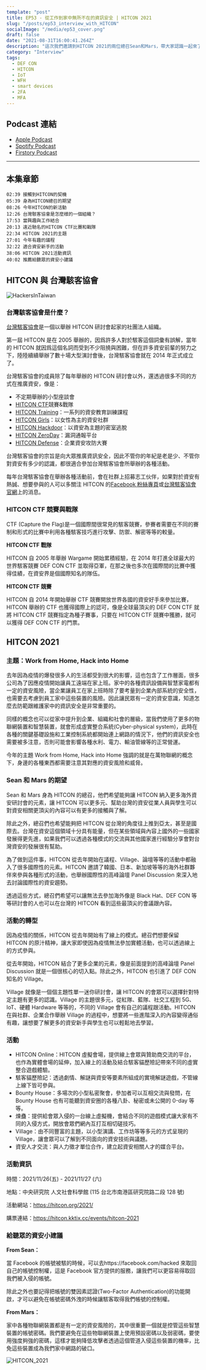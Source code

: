 ```yaml
---
template: "post"
title: EP53 - 從工作到家中無所不在的資訊安全 | HITCON 2021
slug: "/posts/ep53_interview_with_HITCON"
socialImage: "/media/ep53_cover.png"
draft: false
date: "2021-08-31T16:00:41.264Z"
description: "這次我們邀請到HITCON 2021的兩位總召Sean和Mars，帶大家認識一起來了解一下神秘的台灣駭客協會以及國際知名的HITCON研討會！"
category: "Interview"
tags:
  - DEF CON
  - HITCON
  - IoT
  - WFH
  - smart devices
  - 2FA
  - MFA
---
```


## Podcast 連結

- [Apple Podcast](https://podcasts.apple.com/us/podcast/%E8%B3%87%E5%AE%89%E8%A7%A3%E5%A3%93%E7%B8%AE/id1513276667?i=1000533908047)
- [Spotify Podcast](https://open.spotify.com/episode/1BcXLCj9MqyQYdoAlXOOKd?si=Ia01B_qdSZuZNgDqKml0GA&dl_branch=1)
- [Firstory Podcast](https://open.firstory.me/story/ckswpt7cgj6rq09566g9cefgc)

---

## 本集章節

`02:39 接觸到HITCON的契機`\
`05:39 身為HITCON總召的期望`\
`08:26 今年HITCON的新活動`\
`12:26 台灣駭客協會是怎麼樣的一個組織？`\
`17:53 當興趣與工作結合`\
`20:13 遠近馳名的HITCON CTF比賽和戰隊`\
`22:34 HITCON 2021的主題`\
`27:01 今年有趣的議程`\
`32:22 適合資安新手的活動`\
`38:06 HITCON 2021活動資訊`\
`40:02 推薦給聽眾的資安小建議`

## HITCON 與 台灣駭客協會

![HackersInTaiwan](/media/hitcon_hackersintaiwan.png "Association of Hackers in Taiwan")

### **台灣駭客協會是什麼？**

[台灣駭客協會](https://hacker.org.tw/)是一個以舉辦 HITCON 研討會起家的社團法人組織。

第一屆 HITCON 是在 2005 舉辦的，因爲許多人對於駭客這個詞彙有誤解，當年的 HITCON 就因爲這個名詞而受到不少阻撓與困難，但在許多資安前輩的努力之下，陸陸續續舉辦了數十場大型演討會後，台灣駭客協會就在 2014 年正式成立了。

台灣駭客協會的成員除了每年舉辦的 HITCON 研討會以外，還透過很多不同的方式在推廣資安，像是：

- 不定期舉辦的小型座談會
- [HITCON CTF](https://ctf2020.hitcon.org/)競賽&戰隊
- [HITCON Training](https://hacker.org.tw/zh/training.html)：一系列的資安教育訓練課程
- [HITCON Girls](https://girls.hitcon.org/main/)：以女性為主的資安社群
- [HITCON Hackdoor](https://hitcon.org/hackdoor/)：以資安為主題的密室逃脫
- [HITCON ZeroDay](https://zeroday.hitcon.org/)：漏洞通報平台
- [HITCON Defense](https://defense.hitcon.org/)：企業資安攻防大賽

台灣駭客協會的宗旨是向大眾推廣資訊安全，因此不管你的年紀是老是少、不管你對資安有多少的認識，都很適合參加台灣駭客協會所舉辦的各種活動。

每年台灣駭客協會在舉辦各種活動前，會在社群上招募志工伙伴，如果對於資安有熱誠、想要參與的人可以多關注 HITCON 的[Facebook 粉絲專頁](https://www.facebook.com/HITCON)或[台灣駭客協會 官網](https://www.hacker.org.tw/)上的消息。

### **HITCON CTF 競賽與戰隊**

CTF (Capture the Flag)是一個國際間很常見的駭客競賽，參賽者需要在不同的賽制和形式的比賽中利用各種駭客技巧進行攻擊、防禦、解密等等的較量。

**HITCON CTF 戰隊**

HITCON 自 2005 年舉辦 Wargame 開始累積經驗，在 2014 年打進全球最大的世界駭客競賽 DEF CON CTF 並取得亞軍，在那之後也多次在國際間的比賽中獲得佳績，在資安界是個國際知名的隊伍。

**HITCON CTF 競賽**

HITCON 自 2014 年開始舉辦 CTF 競賽開放世界各國的資安好手來參加比賽，HITCON 舉辦的 CTF 也獲得國際上的認可，像是全球最頂尖的 DEF CON CTF 就將 HITCON CTF 競賽指定為種子賽事，只要在 HITCON CTF 競賽中獲勝，就可以獲得 DEF CON CTF 的門票。

## **HITCON 2021**

### **主題：Work from Home, Hack into Home**

去年因為疫情的爆發很多人的生活都受到很大的影響，這也包含了工作層面，很多公司為了因應疫情開始讓員工遠端在家上班。家中的各種資訊設備與智慧家電都有一定的資安風險，當企業讓員工在家上班時除了要考量到企業內部系統的安全性，也需要去考慮到員工家中這些裝置的風險。因此讓民眾有一定的資安意識，知道怎麼去防範跟維護家中的資訊安全是非常重要的。

同樣的概念也可以從家中提升到企業、組織和社會的層級，當我們使用了更多的物聯網裝置和智慧裝置，就會形成虛實整合系統(Cyber-physical system)，此時在各種的關鍵基礎設施和工業控制系統都開始連上網路的情況下，他們的資訊安全也需要被多注意，否則可能會影響各種水利、電力、輸油管線等的正常營運。

今年的主題 Work from Home, Hack into Home 強調的就是在萬物聯網的概念下，身邊的各種東西都需要注意其對應的資安風險和威脅。

### **Sean 和 Mars 的期望**

Sean 和 Mars 身為 HITCON 的總召，他們希望能夠讓 HITCON 納入更多海外資安研討會的元素，讓 HITCON 可以更多元、幫助台灣的資安從業人員與學生可以對資安相關更頂尖的內容可以有更多的接觸與了解。

除此之外，總召們也希望能夠把 HITCON 從台灣的角度往上推到亞太，甚至是國際去。台灣在資安這個領域十分具有能量，但在某些領域與內容上國外的一些國家發展得更先進，如果我們可以透過各種模式的交流與其他國家進行經驗分享會對台灣資安的發展很有幫助。

為了做到這件事，HITCON 從去年開始在議程、Village、論壇等等的活動中都融入了很多國際性的元素。HITCON 邀請了韓國、日本、新加坡等等的海外社群夥伴來參與各種形式的活動，也舉辦國際性的高峰論壇 Panel Discussion 來深入地去討論國際性的資安趨勢。

透過這些方式，總召們希望可以讓無法去參加海外像是 Black Hat、DEF CON 等等研討會的人也可以在台灣的 HITCON 看到這些最頂尖的會議跟內容。

### **活動的轉型**

因為疫情的關係，HITCON 從去年開始有了線上的模式。總召們想要保留 HITCON 的原汁精神，讓大家即使因為疫情無法參加實體活動，也可以透過線上的方式參與。

從去年開始，HITCON 結合了更多企業的元素，像是前面提到的高峰論壇 Panel Discussion 就是一個很核心的切入點。除此之外，HITCON 也引進了 DEF CON 知名的 Village。

Village 就像是一個個主題性單一迷你研討會，讓 HITCON 的會眾可以選擇針對特定主題有更多的認識。Village 的主題很多元，從紅隊、藍隊、社交工程到 5G、IoT、硬體 Hardware 等等的，不同的 Village 會有自己的議程跟活動。HITCON 在與社群、企業合作舉辦 Village 的過程中，想要將一些進階深入的內容變得通俗有趣，讓想要了解更多的資安新手與學生也可以輕鬆地去學習。

### **活動**

- HITCON Online：HITCON 虛擬會場，提供線上會眾與贊助商交流的平台，也作為實體會場的延伸，加入線上的活動及結合駭客貓歷險記帶來不同的虛實整合遊戲體驗。
- 駭客貓歷險記：透過劇情、解謎與資安等要素所組成的實境解謎遊戲，不管線上線下皆可參與。
- Bounty House：多場次的小型私密聚會，參加者可以互相交流與發問，在 Bounty House 也有可能聽到資安圈的各種八卦、秘密或未公開的 0-day 等等。
- 煉蠱：提供給會眾入侵的一台線上虛擬機，會結合不同的遊戲模式讓大家有不同的入侵方式，開放會眾們網內互打互相切磋技巧。
- Village：由不同豐富的主題，以小型演講、工作坊等等多元的方式呈現的 Village，讓會眾可以了解到不同面向的資安技術與議題。
- 資安人才交流：與人力徵才單位合作，建立起資安相關人才的媒合平台。

### **活動資訊**

時間：2021/11/26(五) - 2021/11/27 (六)

地點：中央研究院 人文社會科學館 (115 台北市南港區研究院路二段 128 號)

活動網站：<https://hitcon.org/2021/>

購票連結：<https://hitcon.kktix.cc/events/hitcon-2021>

### **給聽眾的資安小建議**

**From Sean：**

當 Facebook 的帳號被駭的時候，可以去https://facebook.com/hacked 來取回自己的帳號控制權，這是 Facebook 官方提供的服務，讓我們可以更容易得取回我們被入侵的帳號。

除此之外也要記得把帳號的雙因素認證(Two-Factor Authentication)的功能開啟，才可以避免在帳號密碼外洩的時候讓駭客取得我們帳號的控制權。

**From Mars：**

家中各種物聯網裝置都是有一定的資安風險的，其中很重要一個就是控管這些智慧裝置的帳號密碼。我們要避免在這些物聯網裝置上使用預設密碼以及弱密碼，要使用強度夠強的密碼，這樣才能夠降低攻擊者透過這個管道入侵這些裝置的機率，比免這些裝置成為我們家中網路的破口。

![HITCON_2021](/media/hitcon_2021.png "HITCON_2021_banner")
